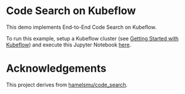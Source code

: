 # Code Search on Kubeflow

This demo implements End-to-End Code Search on Kubeflow.

To run this example, setup a Kubeflow cluster (see 
[Getting Started with Kubeflow](https://www.kubeflow.org/docs/started/getting-started/)) and
execute this Jupyter Notebook [here](./code_search.ipynb).

# Acknowledgements

This project derives from [hamelsmu/code_search](https://github.com/hamelsmu/code_search).
